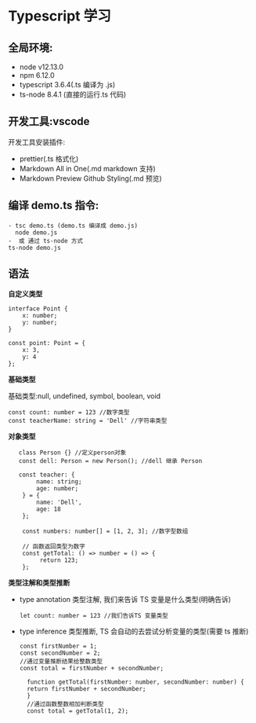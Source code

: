 # Typescript 学习

## 全局环境:

- node v12.13.0
- npm 6.12.0
- typescript 3.6.4(.ts 编译为 .js)
- ts-node 8.4.1 (直接的运行.ts 代码)

## 开发工具:vscode

开发工具安装插件:

- prettier(.ts 格式化)
- Markdown All in One(.md markdown 支持)
- Markdown Preview Github Styling(.md 预览)

## 编译 demo.ts 指令:

```
- tsc demo.ts (demo.ts 编译成 demo.js)
  node demo.js
-  或 通过 ts-node 方式
ts-node demo.js
```

## 语法

**自定义类型**

```
interface Point {
    x: number;
    y: number;
}

const point: Point = {
    x: 3,
    y: 4
};
```

**基础类型**

基础类型:null, undefined, symbol, boolean, void

```
const count: number = 123 //数字类型
const teacherName: string = 'Dell' //字符串类型
```

**对象类型**

```
   class Person {} //定义person对象
   const dell: Person = new Person(); //dell 继承 Person

   const teacher: {
        name: string;
        age: number;
    } = {
        name: 'Dell',
        age: 18
    };

    const numbers: number[] = [1, 2, 3]; //数字型数组

    // 函数返回类型为数字
    const getTotal: () => number = () => {
         return 123;
    };

```

**类型注解和类型推断**

- type annotation 类型注解, 我们来告诉 TS 变量是什么类型(明确告诉)
  ```
  let count: number = 123 //我们告诉TS 变量类型
  ```
- type inference 类型推断, TS 会自动的去尝试分析变量的类型(需要 ts 推断)

  ```
  const firstNumber = 1;
  const secondNumber = 2;
  //通过变量推断结果给整数类型
  const total = firstNumber + secondNumber;

    function getTotal(firstNumber: number, secondNumber: number) {
    return firstNumber + secondNumber;
    }
    //通过函数整数相加判断类型
    const total = getTotal(1, 2);
  ```
